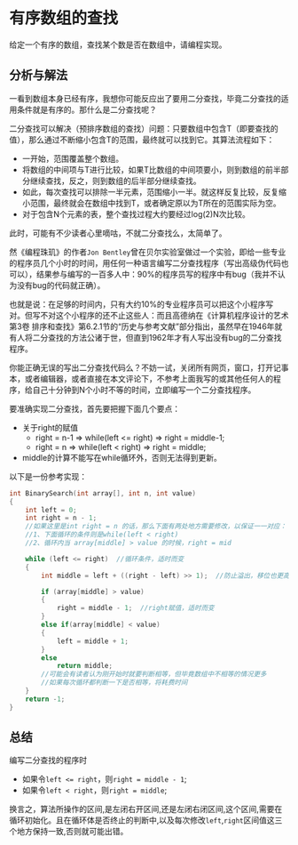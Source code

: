 # 有序数组的查找

给定一个有序的数组，查找某个数是否在数组中，请编程实现。

## 分析与解法

一看到数组本身已经有序，我想你可能反应出了要用二分查找，毕竟二分查找的适用条件就是有序的。那什么是二分查找呢？

二分查找可以解决（预排序数组的查找）问题：只要数组中包含T（即要查找的值），那么通过不断缩小包含T的范围，最终就可以找到它。其算法流程如下：

+ 一开始，范围覆盖整个数组。
+ 将数组的中间项与T进行比较，如果T比数组的中间项要小，则到数组的前半部分继续查找，反之，则到数组的后半部分继续查找。
+ 如此，每次查找可以排除一半元素，范围缩小一半。就这样反复比较，反复缩小范围，最终就会在数组中找到T，或者确定原以为T所在的范围实际为空。
+ 对于包含N个元素的表，整个查找过程大约要经过log(2)N次比较。

此时，可能有不少读者心里嘀咕，不就二分查找么，太简单了。

然《编程珠玑》的作者`Jon Bentley`曾在贝尔实验室做过一个实验，即给一些专业的程序员几个小时的时间，用任何一种语言编写二分查找程序（写出高级伪代码也可以），结果参与编写的一百多人中：90%的程序员写的程序中有bug（我并不认为没有bug的代码就正确）。

也就是说：在足够的时间内，只有大约10%的专业程序员可以把这个小程序写对。但写不对这个小程序的还不止这些人：而且高德纳在《计算机程序设计的艺术 第3卷 排序和查找》第6.2.1节的“历史与参考文献”部分指出，虽然早在1946年就有人将二分查找的方法公诸于世，但直到1962年才有人写出没有bug的二分查找程序。

你能正确无误的写出二分查找代码么？不妨一试，关闭所有网页，窗口，打开记事本，或者编辑器，或者直接在本文评论下，不参考上面我写的或其他任何人的程序，给自己十分钟到N个小时不等的时间，立即编写一个二分查找程序。

要准确实现二分查找，首先要把握下面几个要点：

+ 关于right的赋值
    + right = n-1 => while(left <= right) => right = middle-1;
    + right = n => while(left < right) => right = middle;
+ middle的计算不能写在while循环外，否则无法得到更新。

以下是一份参考实现：

```cpp
int BinarySearch(int array[], int n, int value)
{
    int left = 0;
    int right = n - 1;
    //如果这里是int right = n 的话，那么下面有两处地方需要修改，以保证一一对应：
    //1、下面循环的条件则是while(left < right)
    //2、循环内当 array[middle] > value 的时候，right = mid

    while (left <= right)  //循环条件，适时而变
    {
        int middle = left + ((right - left) >> 1);  //防止溢出，移位也更高效。同时，每次循环都需要更新。

        if (array[middle] > value)
        {
            right = middle - 1;  //right赋值，适时而变
        }
        else if(array[middle] < value)
        {
            left = middle + 1;
        }
        else
            return middle;
        //可能会有读者认为刚开始时就要判断相等，但毕竟数组中不相等的情况更多
        //如果每次循环都判断一下是否相等，将耗费时间
    }
    return -1;
}
```

## 总结

编写二分查找的程序时

+ 如果令`left <= right`，则`right = middle - 1`;
+ 如果令`left < right`，则`right = middle`;

换言之，算法所操作的区间,是左闭右开区间,还是左闭右闭区间,这个区间,需要在循环初始化。且在循环体是否终止的判断中,以及每次修改`left`,`right`区间值这三个地方保持一致,否则就可能出错。